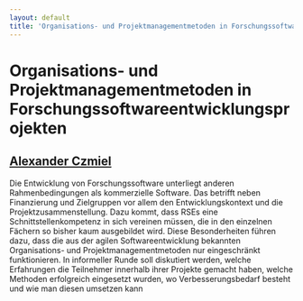 ```yaml
---
layout: default
title: 'Organisations- und Projektmanagementmetoden in Forschungssoftwareentwicklungsprojekten'
---
```


# Organisations- und Projektmanagementmetoden in Forschungssoftwareentwicklungsprojekten

## [Alexander Czmiel](../../speaker/RGV33M/)

Die Entwicklung von Forschungssoftware unterliegt anderen Rahmenbedingungen als kommerzielle Software. Das betrifft neben Finanzierung und Zielgruppen vor allem den Entwicklungskontext und die Projektzusammenstellung. Dazu kommt, dass RSEs eine Schnittstellenkompetenz in sich vereinen müssen, die in den einzelnen Fächern so bisher kaum ausgebildet wird. Diese Besonderheiten führen dazu, dass die aus der agilen Softwareentwicklung bekannten Organisations- und Projektmanagementmetoden nur eingeschränkt funktionieren. In informeller Runde soll diskutiert werden, welche Erfahrungen die Teilnehmer innerhalb ihrer Projekte gemacht haben, welche Methoden erfolgreich eingesetzt wurden, wo Verbesserungsbedarf besteht und wie man diesen umsetzen kann